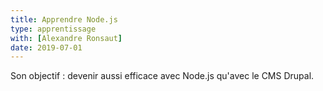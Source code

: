 ```yaml
---
title: Apprendre Node.js
type: apprentissage
with: [Alexandre Ronsaut]
date: 2019-07-01
---
```


Son objectif : devenir aussi efficace avec Node.js qu'avec le CMS Drupal.

<!-- more -->
